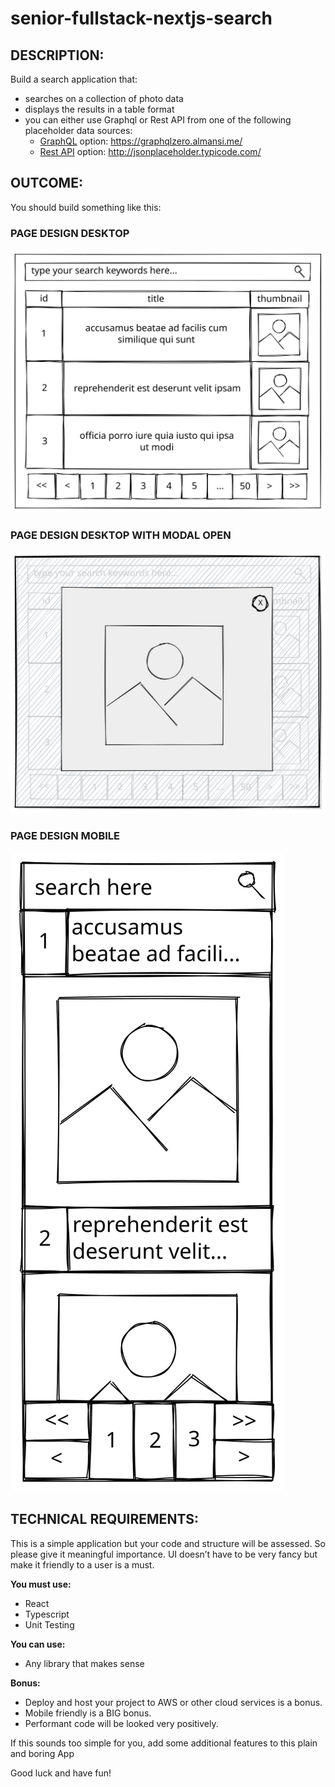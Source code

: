 # senior-fullstack-nextjs-search

## DESCRIPTION:
Build a search application that:

- searches on a collection of photo data
- displays the results in a table format
- you can either use Graphql or Rest API from one of the following placeholder data sources:
  - [GraphQL](https://graphql.org/) option: https://graphqlzero.almansi.me/
  - [Rest API](https://en.wikipedia.org/wiki/Representational_state_transfer) option: http://jsonplaceholder.typicode.com/


## OUTCOME:
You should build something like this:

### PAGE DESIGN DESKTOP
![page design desktop view](./page_design_desktop.svg)

### PAGE DESIGN DESKTOP WITH MODAL OPEN
![page design desktop view with modal open](./page_design_desktop_modal.svg)

### PAGE DESIGN MOBILE
![page design mobile view](./page_design_mobile.svg)


## TECHNICAL REQUIREMENTS:

This is a simple application but your code and structure will be assessed. So please give it meaningful importance.
UI doesn’t have to be very fancy but make it friendly to a user is a must.

**You must use:**
- React
- Typescript
- Unit Testing

**You can use:**
- Any library that makes sense

**Bonus:**
- Deploy and host your project to AWS or other cloud services is a bonus.
- Mobile friendly is a BIG bonus.
- Performant code will be looked very positively.

If this sounds too simple for you, add some additional features to this plain and boring App

Good luck and have fun!
